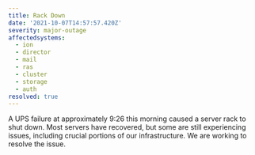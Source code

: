 ```yaml
---
title: Rack Down
date: '2021-10-07T14:57:57.420Z'
severity: major-outage
affectedsystems:
  - ion
  - director
  - mail
  - ras
  - cluster
  - storage
  - auth
resolved: true
---
```

A UPS failure at approximately 9:26 this morning caused a server rack to shut down. Most servers have recovered, but some are still experiencing issues, including crucial portions of our infrastructure. We are working to resolve the issue.

<!--- language code: en -->
